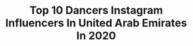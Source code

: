 ---
title: Top 10 Dancers Instagram Influencers In United Arab Emirates In 2020
description: >-
  Find top dancers Instagram influencers in United Arab Emirates in 2020. Most popular hashtags: #mydubai #stayhome #photography #dubai.
platform: Instagram
profiles:
  - username: "margo__dancer"
    fullname: >-
      Margosha
    location: "United Arab Emirates"
    followers: 5727
    engagement: 970
    commentsToLikes: 0.079737
    avatar: "https://scontent-ams4-1.cdninstagram.com/v/t51.2885-19/s320x320/66449537_339294030337069_1501809952988069888_n.jpg?_nc_ht=scontent-ams4-1.cdninstagram.com&_nc_ohc=kxHg8QchVWoAX923-G9&oh=72c83703ad7ae2f4c220081a5ddd9c1d&oe=5EBCF4D8"
    verified: false
    hashtags: "#happy, #cheers, #becareful, #lovly"
  - username: "rapunzel_juliana"
    fullname: >-
      🌹Rapunzel ➴♡
    location: "United Arab Emirates"
    followers: 11203
    engagement: 753
    commentsToLikes: 0.020611
    avatar: "https://scontent-lht6-1.cdninstagram.com/v/t51.2885-19/s320x320/90088771_234653201003814_7732120719798042624_n.jpg?_nc_ht=scontent-lht6-1.cdninstagram.com&_nc_ohc=G7rCdJEWfZwAX_XkBgw&oh=310d311902f09f65f98e93860ee21492&oe=5EBBBD12"
    verified: false
    hashtags: "#hairstyle, #photography, #newyear, #2020"
  - username: "karla_watt"
    fullname: >-
      Karla
    location: "United Arab Emirates"
    followers: 2951
    engagement: 1036
    commentsToLikes: 0.101636
    avatar: "https://scontent-ams4-1.cdninstagram.com/v/t51.2885-19/s320x320/46063497_2217278758560585_344172892117794816_n.jpg?_nc_ht=scontent-ams4-1.cdninstagram.com&_nc_ohc=n9h1bzrhoroAX_LXro1&oh=9a2141d42d6709ef84ca69917371dd84&oe=5EBC18E3"
    verified: false
    hashtags: "#letgo, #prettylittlething, #zara, #instagram"
  - username: "saanya_jain"
    fullname: >-
      S A N Y A  J A I N
    location: "United Arab Emirates"
    followers: 2501
    engagement: 1440
    commentsToLikes: 0.043845
    avatar: "https://scontent-ams4-1.cdninstagram.com/v/t51.2885-19/s320x320/83259766_1048768675485372_3337499866019397632_n.jpg?_nc_ht=scontent-ams4-1.cdninstagram.com&_nc_ohc=jsEfFFxCpHoAX-HMQdY&oh=ecaece74a9c823a1d457e27db42566b8&oe=5EB69A83"
    verified: false
    hashtags: "#dubailife, #ootd, #modeling, #selfquarantine"
  - username: "yasvocals"
    fullname: >-
      YAS ~ Dubai
    location: "United Arab Emirates"
    followers: 125584
    engagement: 260
    commentsToLikes: 0.062183
    avatar: "https://scontent-lhr8-1.cdninstagram.com/v/t51.2885-19/s320x320/83018248_171752084176657_5834604877094846464_n.jpg?_nc_ht=scontent-lhr8-1.cdninstagram.com&_nc_ohc=aZOG8QUFS4sAX_OqAqT&oh=e3d6c4f14d63d4436540260d5e970c16&oe=5EBC3633"
    verified: false
    hashtags: "#internationalwomensday, #shotoniphone, #hipsdontlie, #stayhome"
  - username: "lyapunova_anna"
    fullname: >-
      Anna, Dubai, UAE 🇦🇪 UKK, KZ 🇰🇿
    location: "United Arab Emirates"
    followers: 9730
    engagement: 493
    commentsToLikes: 0.046565
    avatar: "https://scontent-lhr8-1.cdninstagram.com/v/t51.2885-19/s320x320/38240220_1052733498220968_6971180702540759040_n.jpg?_nc_ht=scontent-lhr8-1.cdninstagram.com&_nc_ohc=K-XcjmQ0pEMAX8YuN-y&oh=6d3d5507f7edc4f60e183022dee7f868&oe=5EB974AB"
    verified: false
    hashtags: "#polelover, #aeriallife, #dance, #tiptoe"
  - username: "karinapalma"
    fullname: >-
      Karina Palma
    location: "United Arab Emirates"
    followers: 254024
    engagement: 280
    commentsToLikes: 0.022103
    avatar: "https://scontent-ams4-1.cdninstagram.com/v/t51.2885-19/s320x320/66120364_2337327179859741_1069580129539194880_n.jpg?_nc_ht=scontent-ams4-1.cdninstagram.com&_nc_ohc=UosFN5ZFCcAAX8IXh2t&oh=86abff235380f052c2071a28dbdbb156&oe=5EB680E8"
    verified: false
    hashtags: "#triller, #socialdistancing, #beginningchallenge, #danceathome"
  - username: "medinamaste"
    fullname: >-
      Sarah Medina | Yoga Teacher
    location: "United Arab Emirates"
    followers: 30889
    engagement: 226
    commentsToLikes: 0.104584
    avatar: "https://scontent-atl3-1.cdninstagram.com/v/t51.2885-19/s320x320/65471474_597565194067873_4649229650411651072_n.jpg?_nc_ht=scontent-atl3-1.cdninstagram.com&_nc_ohc=vxdZ7hHMNegAX-meqrK&oh=39726ac99876387300bbf66e867dfe4a&oe=5EB8FBC4"
    verified: false
    hashtags: "#representreality, #heart, #covid19, #ashtanga"
  - username: "sarah_polefitdubai"
    fullname: >-
      Sarah
    location: "United Arab Emirates"
    followers: 116717
    engagement: 201
    commentsToLikes: 0.016487
    avatar: "https://scontent-ams4-1.cdninstagram.com/v/t51.2885-19/s320x320/47694427_421868758353126_3846535876658069504_n.jpg?_nc_ht=scontent-ams4-1.cdninstagram.com&_nc_ohc=Csz1uTd25ZIAX_SebiM&oh=722fd66eed5fdd643e579c21aa4e6ec8&oe=5EB63A08"
    verified: false
    hashtags: "#poleshapes, #yogalife, #polephoto, #yogahandstand"
  - username: "thedashingfrenchie"
    fullname: >-
      🌀 𝐃𝐀𝐒𝐇 🌀 𝐅𝐑𝐄𝐍𝐂𝐇𝐈𝐄🌀
    location: "United Arab Emirates"
    followers: 14532
    engagement: 859
    commentsToLikes: 0.100959
    avatar: "https://scontent-lhr8-1.cdninstagram.com/v/t51.2885-19/s320x320/54800839_541548476371397_8368666612873560064_n.jpg?_nc_ht=scontent-lhr8-1.cdninstagram.com&_nc_ohc=lQaRwiZafmwAX8ns8HJ&oh=e7ac42aadc2ece3a75a9f4be38206b19&oe=5EBAAF7E"
    verified: false
    hashtags: "#quarantine, #frenchiepost, #frenchiecrew, #goodboi"
---
